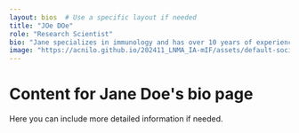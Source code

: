 ```yaml
---
layout: bios  # Use a specific layout if needed
title: "JOe DOe"
role: "Research Scientist"
bio: "Jane specializes in immunology and has over 10 years of experience in the field."
image: "https://acnilo.github.io/202411_LNMA_IA-mIF/assets/default-social-image.png"
---
```


# Content for Jane Doe's bio page
Here you can include more detailed information if needed.

